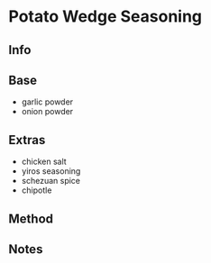 # Potato Wedge Seasoning

## Info


## Base

* garlic powder
* onion powder

## Extras

* chicken salt
* yiros seasoning
* schezuan spice
* chipotle

## Method


## Notes